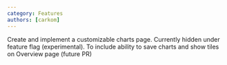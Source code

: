 ```yaml
---
category: Features
authors: [carkom]
---
```


Create and implement a customizable charts page. Currently hidden under feature flag (experimental). To include ability to save charts and show tiles on Overview page (future PR)
